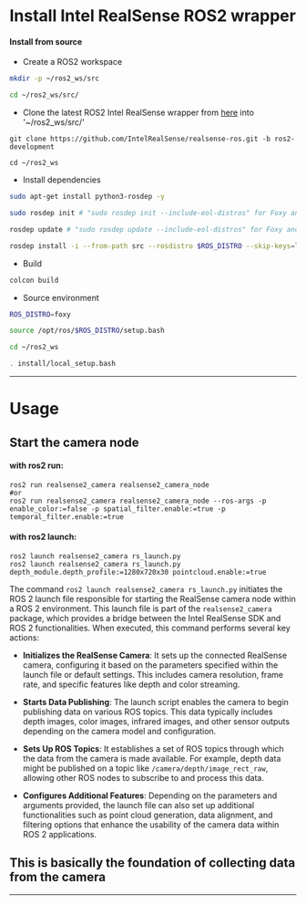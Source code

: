 # Install Intel RealSense ROS2 wrapper

  

#### Install from source
  
  - Create a ROS2 workspace
```bash
mkdir -p ~/ros2_ws/src
```
```bash
cd ~/ros2_ws/src/
```
  
  - Clone the latest ROS2 Intel RealSense  wrapper from [here](https://github.com/IntelRealSense/realsense-ros.git) into '~/ros2_ws/src/'
```bashrc
git clone https://github.com/IntelRealSense/realsense-ros.git -b ros2-development
```
```bashrc
cd ~/ros2_ws
```
  
  - Install dependencies
```bash
sudo apt-get install python3-rosdep -y
```
```bash
sudo rosdep init # "sudo rosdep init --include-eol-distros" for Foxy and earlier
```
```bash
rosdep update # "sudo rosdep update --include-eol-distros" for Foxy and earlier
```
```bash
rosdep install -i --from-path src --rosdistro $ROS_DISTRO --skip-keys=librealsense2 -y
```

  - Build
```bash
colcon build
```

  -  Source environment
```bash
ROS_DISTRO=foxy
```
```bash
source /opt/ros/$ROS_DISTRO/setup.bash
```
```bash
cd ~/ros2_ws
```
```bash
. install/local_setup.bash
```
  
  </details>

<hr>


# Usage

## Start the camera node
  
  #### with ros2 run:
    ros2 run realsense2_camera realsense2_camera_node
    #or
    ros2 run realsense2_camera realsense2_camera_node --ros-args -p enable_color:=false -p spatial_filter.enable:=true -p temporal_filter.enable:=true
  
  #### with ros2 launch:
    ros2 launch realsense2_camera rs_launch.py
    ros2 launch realsense2_camera rs_launch.py depth_module.depth_profile:=1280x720x30 pointcloud.enable:=true

The command `ros2 launch realsense2_camera rs_launch.py` initiates the ROS 2 launch file responsible for starting the RealSense camera node within a ROS 2 environment. This launch file is part of the `realsense2_camera` package, which provides a bridge between the Intel RealSense SDK and ROS 2 functionalities. When executed, this command performs several key actions:

- **Initializes the RealSense Camera**: It sets up the connected RealSense camera, configuring it based on the parameters specified within the launch file or default settings. This includes camera resolution, frame rate, and specific features like depth and color streaming.

- **Starts Data Publishing**: The launch script enables the camera to begin publishing data on various ROS topics. This data typically includes depth images, color images, infrared images, and other sensor outputs depending on the camera model and configuration.

- **Sets Up ROS Topics**: It establishes a set of ROS topics through which the data from the camera is made available. For example, depth data might be published on a topic like `/camera/depth/image_rect_raw`, allowing other ROS nodes to subscribe to and process this data.

- **Configures Additional Features**: Depending on the parameters and arguments provided, the launch file can also set up additional functionalities such as point cloud generation, data alignment, and filtering options that enhance the usability of the camera data within ROS 2 applications.

## This is basically the foundation of collecting data from the camera


<hr>
